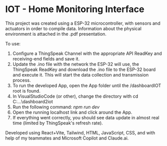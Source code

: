 # IOT - Home Monitoring Interface

This project was created using a ESP-32 microcontroller, with sensors and actuators in order to compile data. Information about the physical environment is attached in the .pdf presentation.

To use: 
1. Configure a ThingSpeak Channel with the appropriate API ReadKey and receiving-end fields and save it. 
2. Update the .ino file with the network the ESP-32 will use, the ThingSpeak ReadKey and download the .ino file to the ESP-32 board and execute it. This will start the data collection and transmission process.
3. To run the developed App, open the App folder until the /dashboardIOT root is found. 
4. In VisualStudioCode (or other), change the directory with cd C:\...\dashboard2iot
5. Run the following command: *npm run dev*
6. Open the running localhost link and click around the App.
7. If everything went correctly, you should see data update in almost real time (limited by ThingSpeak's refresh rate). 


Developed using React+Vite, Tailwind, HTML, JavaScript, CSS, and with help of my teammates and Microsoft Copilot and Claude.ai.
